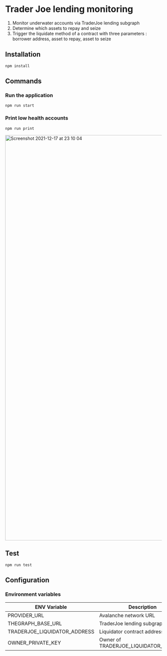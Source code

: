 # Trader Joe lending monitoring

1. Monitor underwater accounts via TraderJoe lending subgraph
2. Determine which assets to repay and seize
3. Trigger the liquidate method of a contract with three parameters : borrower address, asset to repay, asset to seize

## Installation

```
npm install
```

## Commands

### Run the application
```
npm run start
```

### Print low health accounts 
```
npm run print
```
<img width="1303" alt="Screenshot 2021-12-17 at 23 10 04" src="https://user-images.githubusercontent.com/52084503/146613707-f22186c3-a06b-413a-b2d0-5dda2471d30e.png">


## Test

```
npm run test
```

## Configuration

### Environment variables

| ENV Variable                 | Description                                                                 |
| ---------------------------- | --------------------------------------------------------------------------- |
| PROVIDER_URL                 | Avalanche network URL                                                       |
| THEGRAPH_BASE_URL            | TraderJoe lending subgraph URL                                              |
| TRADERJOE_LIQUIDATOR_ADDRESS | Liquidator contract address                                                 |
| OWNER_PRIVATE_KEY            | Owner of TRADERJOE_LIQUIDATOR_ADDRESS                                       |
